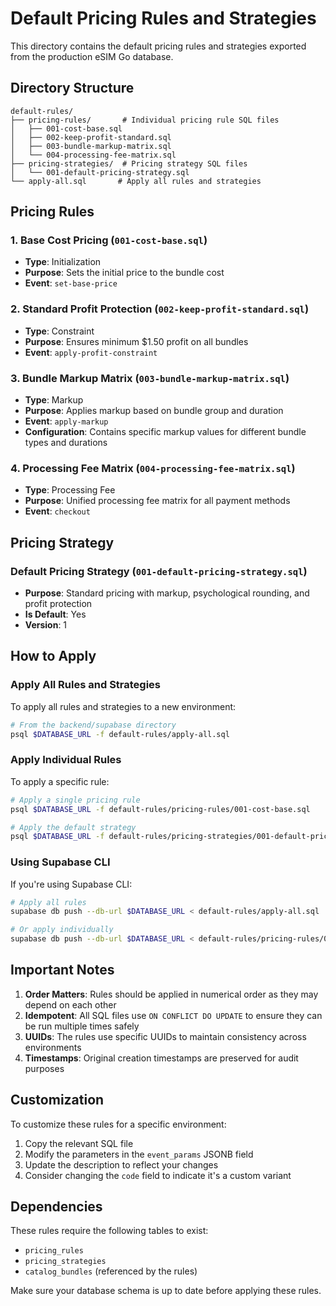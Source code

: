 # Default Pricing Rules and Strategies

This directory contains the default pricing rules and strategies exported from the production eSIM Go database.

## Directory Structure

```
default-rules/
├── pricing-rules/       # Individual pricing rule SQL files
│   ├── 001-cost-base.sql
│   ├── 002-keep-profit-standard.sql
│   ├── 003-bundle-markup-matrix.sql
│   └── 004-processing-fee-matrix.sql
├── pricing-strategies/  # Pricing strategy SQL files
│   └── 001-default-pricing-strategy.sql
└── apply-all.sql       # Apply all rules and strategies
```

## Pricing Rules

### 1. Base Cost Pricing (`001-cost-base.sql`)
- **Type**: Initialization
- **Purpose**: Sets the initial price to the bundle cost
- **Event**: `set-base-price`

### 2. Standard Profit Protection (`002-keep-profit-standard.sql`)
- **Type**: Constraint
- **Purpose**: Ensures minimum $1.50 profit on all bundles
- **Event**: `apply-profit-constraint`

### 3. Bundle Markup Matrix (`003-bundle-markup-matrix.sql`)
- **Type**: Markup
- **Purpose**: Applies markup based on bundle group and duration
- **Event**: `apply-markup`
- **Configuration**: Contains specific markup values for different bundle types and durations

### 4. Processing Fee Matrix (`004-processing-fee-matrix.sql`)
- **Type**: Processing Fee
- **Purpose**: Unified processing fee matrix for all payment methods
- **Event**: `checkout`

## Pricing Strategy

### Default Pricing Strategy (`001-default-pricing-strategy.sql`)
- **Purpose**: Standard pricing with markup, psychological rounding, and profit protection
- **Is Default**: Yes
- **Version**: 1

## How to Apply

### Apply All Rules and Strategies

To apply all rules and strategies to a new environment:

```bash
# From the backend/supabase directory
psql $DATABASE_URL -f default-rules/apply-all.sql
```

### Apply Individual Rules

To apply a specific rule:

```bash
# Apply a single pricing rule
psql $DATABASE_URL -f default-rules/pricing-rules/001-cost-base.sql

# Apply the default strategy
psql $DATABASE_URL -f default-rules/pricing-strategies/001-default-pricing-strategy.sql
```

### Using Supabase CLI

If you're using Supabase CLI:

```bash
# Apply all rules
supabase db push --db-url $DATABASE_URL < default-rules/apply-all.sql

# Or apply individually
supabase db push --db-url $DATABASE_URL < default-rules/pricing-rules/001-cost-base.sql
```

## Important Notes

1. **Order Matters**: Rules should be applied in numerical order as they may depend on each other
2. **Idempotent**: All SQL files use `ON CONFLICT DO UPDATE` to ensure they can be run multiple times safely
3. **UUIDs**: The rules use specific UUIDs to maintain consistency across environments
4. **Timestamps**: Original creation timestamps are preserved for audit purposes

## Customization

To customize these rules for a specific environment:

1. Copy the relevant SQL file
2. Modify the parameters in the `event_params` JSONB field
3. Update the description to reflect your changes
4. Consider changing the `code` field to indicate it's a custom variant

## Dependencies

These rules require the following tables to exist:
- `pricing_rules`
- `pricing_strategies`
- `catalog_bundles` (referenced by the rules)

Make sure your database schema is up to date before applying these rules.